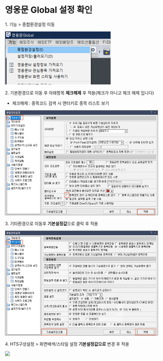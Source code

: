 # 영웅문 Global 설정 확인

1\. 기능 > 종합환경설정 이동

![](<../../.gitbook/assets/image (2).png>)



2\. 기본환경으로 이동 후 아래항목 **체크해제** 후 적용(체크가 아니고 체크 해제 입니다)&#x20;

* 체크해제 : 종목코드 검색 시 엔터키로 종목 리스트 보기

![](<../../.gitbook/assets/image (42).png>)





3\. 기타환경으로 이동후 **기본설정값**으로 클릭 후 적용

![](<../../.gitbook/assets/image (18).png>)



4\. HTS구성설정 > 화면배색/스타일 설정 **기본설정값으로** 변경 후 적용

![](broken-reference)

